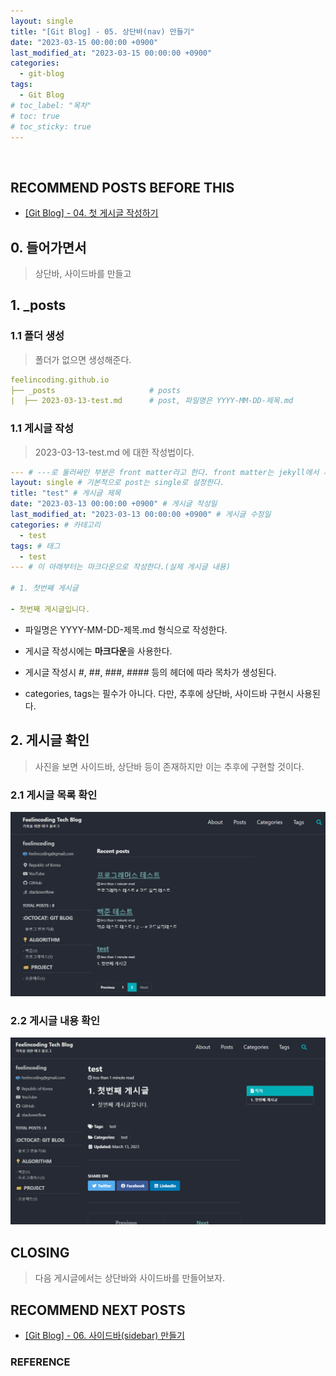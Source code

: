 ```yaml
---
layout: single
title: "[Git Blog] - 05. 상단바(nav) 만들기"
date: "2023-03-15 00:00:00 +0900"
last_modified_at: "2023-03-15 00:00:00 +0900"
categories:
  - git-blog
tags:
  - Git Blog
# toc_label: "목차"
# toc: true
# toc_sticky: true
---
```


<br/>

## RECOMMEND POSTS BEFORE THIS

- [[Git Blog] - 04. 첫 게시글 작성하기][git-blog-04]

## 0. 들어가면서

> 상단바, 사이드바를 만들고

## 1. \_posts

### 1.1 폴더 생성

> 폴더가 없으면 생성해준다.

```yml
feelincoding.github.io
├── _posts                     # posts
|  ├── 2023-03-13-test.md      # post, 파일명은 YYYY-MM-DD-제목.md
```

### 1.1 게시글 작성

> 2023-03-13-test.md 에 대한 작성법이다.

```yml
--- # ---로 둘러싸인 부분은 front matter라고 한다. front matter는 jekyll에서 사용되는 부분이다.
layout: single # 기본적으로 post는 single로 설정한다.
title: "test" # 게시글 제목
date: "2023-03-13 00:00:00 +0900" # 게시글 작성일
last_modified_at: "2023-03-13 00:00:00 +0900" # 게시글 수정일
categories: # 카테고리
  - test
tags: # 태그
  - test
--- # 이 아래부터는 마크다운으로 작성한다.(실제 게시글 내용)

# 1. 첫번째 게시글

- 첫번째 게시글입니다.
```

- 파일명은 YYYY-MM-DD-제목.md 형식으로 작성한다.

- 게시글 작성시에는 **마크다운**을 사용한다.
- 게시글 작성시 #, ##, ###, #### 등의 헤더에 따라 목차가 생성된다.
- categories, tags는 필수가 아니다. 다만, 추후에 상단바, 사이드바 구현시 사용된다.

## 2. 게시글 확인

> 사진을 보면 사이드바, 상단바 등이 존재하지만 이는 추후에 구현할 것이다.

### 2.1 게시글 목록 확인

![](/images/git-blog/2023-03-14-git-blog-04-first-posts-img-02.png)

### 2.2 게시글 내용 확인

![](/images/git-blog/2023-03-14-git-blog-04-first-posts-img-01.png)

## CLOSING

> 다음 게시글에서는 상단바와 사이드바를 만들어보자.

## RECOMMEND NEXT POSTS

- [[Git Blog] - 06. 사이드바(sidebar) 만들기][git-blog-06]

[git-blog-04]: https://feelincoding.github.io/git-blog/git-blog-04-first-posts/
[git-blog-06]: https://feelincoding.github.io/git-blog/git-blog-04-first-posts/

### REFERENCE
